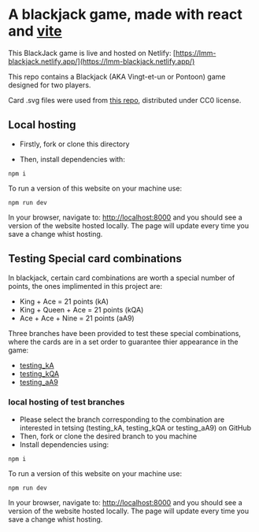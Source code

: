 # A blackjack game, made with react and [vite](https://vitejs.dev/)

This BlackJack game is live and hosted on Netlify:
[https://lmm-blackjack.netlify.app/](https://lmm-blackjack.netlify.app/)

This repo contains a Blackjack (AKA Vingt-et-un or Pontoon) game designed for two players.

Card .svg files were used from [this repo](https://github.com/heruka-urgyen/react-playing-cards), distributed under CC0 license.

## Local hosting

- Firstly, fork or clone this directory

- Then, install dependencies with:

```
npm i
```

To run a version of this website on your machine use:

```
npm run dev
```

In your browser, navigate to: [http://localhost:8000](http://localhost:5173/) and you should see a version of the website hosted locally. The page will update every time you save a change whist hosting.

## Testing Special card combinations

In blackjack, certain card combinations are worth a special number of points, the ones implimented in this project are:

- King + Ace = 21 points (kA)
- King + Queen + Ace = 21 points (kQA)
- Ace + Ace + Nine = 21 points (aA9)

Three branches have been provided to test these special combinations, where the cards are in a set order to guarantee thier appearance in the game:
- [testing_kA](https://github.com/laurie60/blackjack/tree/testing_kA) 
- [testing_kQA](https://github.com/laurie60/blackjack/tree/testing_kQA)
- [testing_aA9](https://github.com/laurie60/blackjack/tree/testing_aA9)

### local hosting of test branches

- Please select the branch corresponding to the combination are interested in tetsing (testing_kA, testing_kQA or testing_aA9) on GitHub 
- Then, fork or clone the desired branch to you machine 
- Install dependencies using:

```
npm i
```
To run a version of this website on your machine use:

```
npm run dev
```

In your browser, navigate to: [http://localhost:8000](http://localhost:5173/) and you should see a version of the website hosted locally. The page will update every time you save a change whist hosting.
